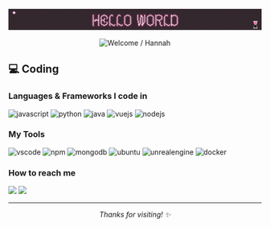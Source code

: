 <!-- 🌟 Animated Header with Smooth Transition & Stars (real effect) -->
<p align="center">
  <img src="GitHubProfileBanner.gif" alt="Profile Banner" />
</p>

<p align="center">
  <img src="https://readme-typing-svg.herokuapp.com?font=Serif&size=30&duration=7000&pause=1000&color=DDDDDD&center=true&vCenter=true&width=600&height=60&lines=Welcome+to+my+github+page!;+My+name+is+Hannah+Pütz" alt="Welcome / Hannah" />
</p>


## 💻 Coding

### Languages & Frameworks I code in
<p>
  <img title="JavaScript" alt="javascript" width="30px" src="https://cdn.jsdelivr.net/gh/devicons/devicon/icons/javascript/javascript-original.svg" />
  <img title="Python" alt="python" width="30px" src="https://cdn.jsdelivr.net/gh/devicons/devicon/icons/python/python-original.svg" />
  <img title="Java" alt="java" width="30px" src="https://cdn.jsdelivr.net/gh/devicons/devicon/icons/java/java-original.svg" />
  <img title="Vue.js" alt="vuejs" width="30px" src="https://cdn.jsdelivr.net/gh/devicons/devicon/icons/vuejs/vuejs-original.svg" />
  <img title="Node.js" alt="nodejs" width="30px" src="https://cdn.jsdelivr.net/gh/devicons/devicon/icons/nodejs/nodejs-original.svg" />
</p>

### My Tools
<p>
  <img title="VSCode" alt="vscode" width="30px" src="https://cdn.jsdelivr.net/gh/devicons/devicon/icons/vscode/vscode-original.svg" />
  <img title="npm" alt="npm" width="30px" src="https://cdn.jsdelivr.net/gh/devicons/devicon/icons/npm/npm-original-wordmark.svg" />
  <img title="MongoDB" alt="mongodb" width="30px" src="https://cdn.jsdelivr.net/gh/devicons/devicon/icons/mongodb/mongodb-original.svg" />
  <img title="Ubuntu" alt="ubuntu" width="30px" src="https://cdn.jsdelivr.net/gh/devicons/devicon/icons/ubuntu/ubuntu-plain.svg" />
  <img title="Unreal Engine" alt="unrealengine" width="30px" src="https://cdn.jsdelivr.net/gh/devicons/devicon/icons/unrealengine/unrealengine-original.svg" />
  <img title="Docker" alt="docker" width="30px" src="https://cdn.jsdelivr.net/gh/devicons/devicon/icons/docker/docker-original.svg" />
</p>

### How to reach me
<p>
  <a href="https://github.com/HannahPuetz"><img src="https://img.shields.io/badge/GitHub-181717?style=flat&logo=github&logoColor=white"/></a>
  <a href="https://www.linkedin.com/in/hannahpuetz"><img src="https://img.shields.io/badge/LinkedIn-0077B5?style=flat&logo=linkedin&logoColor=white"/></a>
</p>

---

<p align="center">
  <i>Thanks for visiting! ✨</i>
</p>
